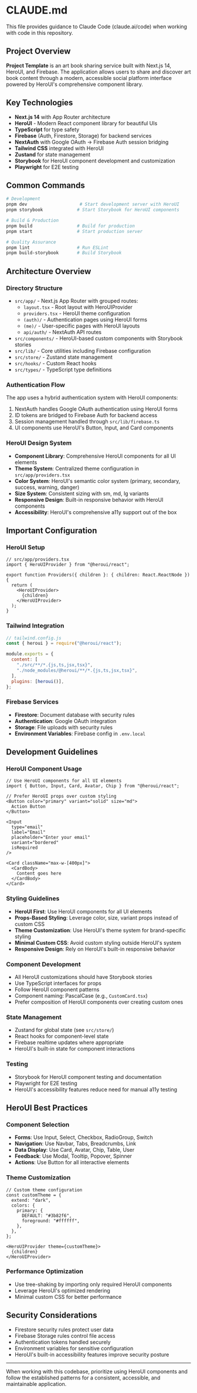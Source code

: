 # CLAUDE.md

This file provides guidance to Claude Code (claude.ai/code) when working with code in this repository.

## Project Overview

**Project Template** is an art book sharing service built with Next.js 14, HeroUI, and Firebase. The application allows users to share and discover art book content through a modern, accessible social platform interface powered by HeroUI's comprehensive component library.

## Key Technologies

- **Next.js 14** with App Router architecture
- **HeroUI** - Modern React component library for beautiful UIs
- **TypeScript** for type safety
- **Firebase** (Auth, Firestore, Storage) for backend services
- **NextAuth** with Google OAuth → Firebase Auth session bridging
- **Tailwind CSS** integrated with HeroUI
- **Zustand** for state management
- **Storybook** for HeroUI component development and customization
- **Playwright** for E2E testing

## Common Commands

```bash
# Development
pnpm dev                    # Start development server with HeroUI
pnpm storybook             # Start Storybook for HeroUI components

# Build & Production
pnpm build                 # Build for production
pnpm start                 # Start production server

# Quality Assurance
pnpm lint                  # Run ESLint
pnpm build-storybook       # Build Storybook
```

## Architecture Overview

### Directory Structure
- `src/app/` - Next.js App Router with grouped routes:
  - `layout.tsx` - Root layout with HeroUIProvider
  - `providers.tsx` - HeroUI theme configuration
  - `(auth)/` - Authentication pages using HeroUI forms
  - `(me)/` - User-specific pages with HeroUI layouts
  - `api/auth/` - NextAuth API routes
- `src/components/` - HeroUI-based custom components with Storybook stories
- `src/lib/` - Core utilities including Firebase configuration
- `src/store/` - Zustand state management
- `src/hooks/` - Custom React hooks
- `src/types/` - TypeScript type definitions

### Authentication Flow
The app uses a hybrid authentication system with HeroUI components:
1. NextAuth handles Google OAuth authentication using HeroUI forms
2. ID tokens are bridged to Firebase Auth for backend access
3. Session management handled through `src/lib/firebase.ts`
4. UI components use HeroUI's Button, Input, and Card components

### HeroUI Design System
- **Component Library**: Comprehensive HeroUI components for all UI elements
- **Theme System**: Centralized theme configuration in `src/app/providers.tsx`
- **Color System**: HeroUI's semantic color system (primary, secondary, success, warning, danger)
- **Size System**: Consistent sizing with sm, md, lg variants
- **Responsive Design**: Built-in responsive behavior with HeroUI components
- **Accessibility**: HeroUI's comprehensive a11y support out of the box

## Important Configuration

### HeroUI Setup
```tsx
// src/app/providers.tsx
import { HeroUIProvider } from "@heroui/react";

export function Providers({ children }: { children: React.ReactNode }) {
  return (
    <HeroUIProvider>
      {children}
    </HeroUIProvider>
  );
}
```

### Tailwind Integration
```js
// tailwind.config.js
const { heroui } = require("@heroui/react");

module.exports = {
  content: [
    "./src/**/*.{js,ts,jsx,tsx}",
    "./node_modules/@heroui/**/*.{js,ts,jsx,tsx}",
  ],
  plugins: [heroui()],
};
```

### Firebase Services
- **Firestore**: Document database with security rules
- **Authentication**: Google OAuth integration
- **Storage**: File uploads with security rules
- **Environment Variables**: Firebase config in `.env.local`

## Development Guidelines

### HeroUI Component Usage
```tsx
// Use HeroUI components for all UI elements
import { Button, Input, Card, Avatar, Chip } from "@heroui/react";

// Prefer HeroUI props over custom styling
<Button color="primary" variant="solid" size="md">
  Action Button
</Button>

<Input
  type="email"
  label="Email"
  placeholder="Enter your email"
  variant="bordered"
  isRequired
/>

<Card className="max-w-[400px]">
  <CardBody>
    Content goes here
  </CardBody>
</Card>
```

### Styling Guidelines
- **HeroUI First**: Use HeroUI components for all UI elements
- **Props-Based Styling**: Leverage color, size, variant props instead of custom CSS
- **Theme Customization**: Use HeroUI's theme system for brand-specific styling
- **Minimal Custom CSS**: Avoid custom styling outside HeroUI's system
- **Responsive Design**: Rely on HeroUI's built-in responsive behavior

### Component Development
- All HeroUI customizations should have Storybook stories
- Use TypeScript interfaces for props
- Follow HeroUI component patterns
- Component naming: PascalCase (e.g., `CustomCard.tsx`)
- Prefer composition of HeroUI components over creating custom ones

### State Management
- Zustand for global state (see `src/store/`)
- React hooks for component-level state
- Firebase realtime updates where appropriate
- HeroUI's built-in state for component interactions

### Testing
- Storybook for HeroUI component testing and documentation
- Playwright for E2E testing
- HeroUI's accessibility features reduce need for manual a11y testing

## HeroUI Best Practices

### Component Selection
- **Forms**: Use Input, Select, Checkbox, RadioGroup, Switch
- **Navigation**: Use Navbar, Tabs, Breadcrumbs, Link
- **Data Display**: Use Card, Avatar, Chip, Table, User
- **Feedback**: Use Modal, Tooltip, Popover, Spinner
- **Actions**: Use Button for all interactive elements

### Theme Customization
```tsx
// Custom theme configuration
const customTheme = {
  extend: "dark",
  colors: {
    primary: {
      DEFAULT: "#3b82f6",
      foreground: "#ffffff",
    },
  },
};

<HeroUIProvider theme={customTheme}>
  {children}
</HeroUIProvider>
```

### Performance Optimization
- Use tree-shaking by importing only required HeroUI components
- Leverage HeroUI's optimized rendering
- Minimal custom CSS for better performance

## Security Considerations

- Firestore security rules protect user data
- Firebase Storage rules control file access
- Authentication tokens handled securely
- Environment variables for sensitive configuration
- HeroUI's built-in accessibility features improve security posture

---

When working with this codebase, prioritize using HeroUI components and follow the established patterns for a consistent, accessible, and maintainable application.

